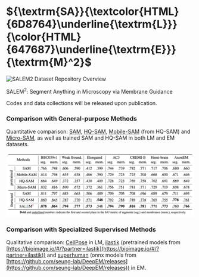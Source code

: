 # ${\textrm{SA}}{\textcolor{HTML}{6D8764}\underline{\textrm{L}}}{\color{HTML}{647687}\underline{\textrm{E}}}{\textrm{M}^2}$

![SALEM2 Dataset Repository Overview](assets/SALEM2-Dataset.svg)

SALEM<sup>2</sup>: Segment Anything in Microscopy via Membrane Guidance

Codes and data collections will be released upon publication.


### Comparison with General-purpose Methods

Quantitative comparison: [SAM](https://github.com/facebookresearch/segment-anything), [HQ-SAM](https://github.com/SysCV/sam-hq), [Mobile-SAM](https://github.com/ChaoningZhang/MobileSAM) (from HQ-SAM) and [Micro-SAM](https://github.com/computational-cell-analytics/micro-sam), as well as trained SAM and HQ-SAM in both LM and EM datasets.

![SALEM2 Compare General-purpose Methods](assets/Compare-GM.png)


### Comparison with Specialized Supervised Methods

Qualitative comparison: [CellPose](https://github.com/MouseLand/cellpose) in LM, [ilastik](https://www.ilastik.org/) (pretrained models from [https://bioimage.io/#/?partner=ilastik](https://bioimage.io/#/?partner=ilastik)) and [superhuman](https://github.com/torms3/Superhuman) (onnx models from [https://github.com/seung-lab/DeepEM/releases](https://github.com/seung-lab/DeepEM/releases)) in EM.

